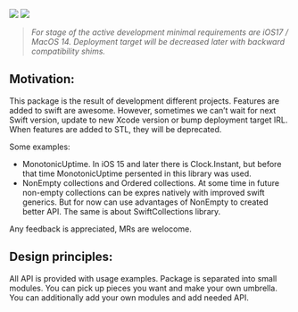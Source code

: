 
<p align="left">
<img src="https://img.shields.io/badge/platforms-iOS%2C%20macOS%2C%20watchOS%2C%20tvOS%2C%20visionOS-lightgrey.svg">
<img src="https://img.shields.io/badge/Licence-MIT-green">
</p>

> *For stage of the active development minimal requirements are iOS17 / MacOS 14. Deployment target will be decreased later with backward compatibility shims.*


## Motivation:
This package is the result of development different projects. Features are added to swift are awesome. However, sometimes we can’t wait for next Swift version, update to new Xcode version or bump deployment target IRL.
When features are added to STL, they will be deprecated.

Some examples:
- MonotonicUptime. In iOS 15 and later there is Clock.Instant, but before that time MonotonicUptime persented in this library was used.
- NonEmpty collections and Ordered collections. At some time in future non-empty collections can be expres natively with improved swift generics. But for now can use advantages of NonEmpty to created better API. The same is about SwiftCollections library.

Any feedback is appreciated, MRs are welocome.

## Design principles:
All API is provided with usage examples.
Package is separated into small modules. You can pick up pieces you want and make your own umbrella. You can additionally add your own modules and add needed API.
